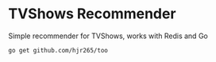 TVShows Recommender
===================
Simple recommender for TVShows, works with Redis and Go

    go get github.com/hjr265/too

